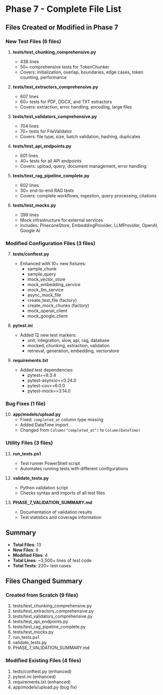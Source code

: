 # Phase 7 - Complete File List

## Files Created or Modified in Phase 7

### New Test Files (6 files)

1. **tests/test_chunking_comprehensive.py**
   - 438 lines
   - 50+ comprehensive tests for TokenChunker
   - Covers: initialization, overlap, boundaries, edge cases, token counting, performance

2. **tests/test_extractors_comprehensive.py**
   - 607 lines
   - 60+ tests for PDF, DOCX, and TXT extractors
   - Covers: extraction, error handling, encoding, large files

3. **tests/test_validators_comprehensive.py**
   - 704 lines
   - 70+ tests for FileValidator
   - Covers: file type, size, batch validation, hashing, duplicates

4. **tests/test_api_endpoints.py**
   - 601 lines
   - 40+ tests for all API endpoints
   - Covers: upload, query, document management, error handling

5. **tests/test_rag_pipeline_complete.py**
   - 602 lines
   - 30+ end-to-end RAG tests
   - Covers: complete workflows, ingestion, query processing, citations

6. **tests/test_mocks.py**
   - 399 lines
   - Mock infrastructure for external services
   - Includes: PineconeStore, EmbeddingProvider, LLMProvider, OpenAI, Google AI

### Modified Configuration Files (3 files)

7. **tests/conftest.py**
   - Enhanced with 10+ new fixtures:
     - sample_chunk
     - sample_query
     - mock_vector_store
     - mock_embedding_service
     - mock_llm_service
     - async_mock_file
     - create_test_file (factory)
     - create_mock_chunks (factory)
     - mock_openai_client
     - mock_google_client

8. **pytest.ini**
   - Added 12 new test markers:
     - unit, integration, slow, api, rag, database
     - mocked, chunking, extraction, validation
     - retrieval, generation, embedding, vectorstore

9. **requirements.txt**
   - Added test dependencies:
     - pytest==8.3.4
     - pytest-asyncio==0.24.0
     - pytest-cov==6.0.0
     - pytest-mock==3.14.0

### Bug Fixes (1 file)

10. **app/models/upload.py**
    - Fixed: `completed_at` column type missing
    - Added DateTime import
    - Changed from `Column("completed_at")` to `Column(DateTime)`

### Utility Files (3 files)

11. **run_tests.ps1**
    - Test runner PowerShell script
    - Automates running tests with different configurations

12. **validate_tests.py**
    - Python validation script
    - Checks syntax and imports of all test files

13. **PHASE_7_VALIDATION_SUMMARY.md**
    - Documentation of validation results
    - Test statistics and coverage information

## Summary

- **Total Files**: 13
- **New Files**: 9
- **Modified Files**: 4
- **Total Lines**: ~3,500+ lines of test code
- **Total Tests**: 220+ test cases

## Files Changed Summary

### Created from Scratch (9 files)
1. tests/test_chunking_comprehensive.py
2. tests/test_extractors_comprehensive.py
3. tests/test_validators_comprehensive.py
4. tests/test_api_endpoints.py
5. tests/test_rag_pipeline_complete.py
6. tests/test_mocks.py
7. run_tests.ps1
8. validate_tests.py
9. PHASE_7_VALIDATION_SUMMARY.md

### Modified Existing Files (4 files)
1. tests/conftest.py (enhanced)
2. pytest.ini (enhanced)
3. requirements.txt (enhanced)
4. app/models/upload.py (bug fix)

